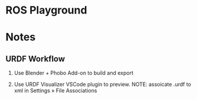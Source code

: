 # ROS Playground

# Notes

## URDF Workflow

1. Use Blender + Phobo Add-on to build and export

1. Use URDF Visualizer VSCode plugin to preview. NOTE: assoicate .urdf to xml in Settings » File Associations